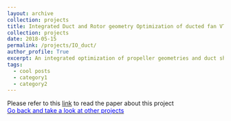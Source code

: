 ```yaml
---
layout: archive
collection: projects
title: Integrated Duct and Rotor geometry Optimization of ducted fan VTOL Aircrafts 
collection: projects
date: 2018-05-15
permalink: /projects/IO_duct/
author_profile: True
excerpt: An integrated optimization of propeller geometries and duct shape was performed with the help of Kriging Surrogate Based Optimization method, some interesting results were found. **[read more](/projects/IO_duct/)**
tags:
  - cool posts
  - category1
  - category2
---
```


Please refer to this [link](https://arc.aiaa.org/doi/abs/10.2514/6.2019-0007) to read the paper about this project  
<a href="https://tsingqaq.github.io/projects/"><font color="blue">Go back and take a look at other projects</font></a>

